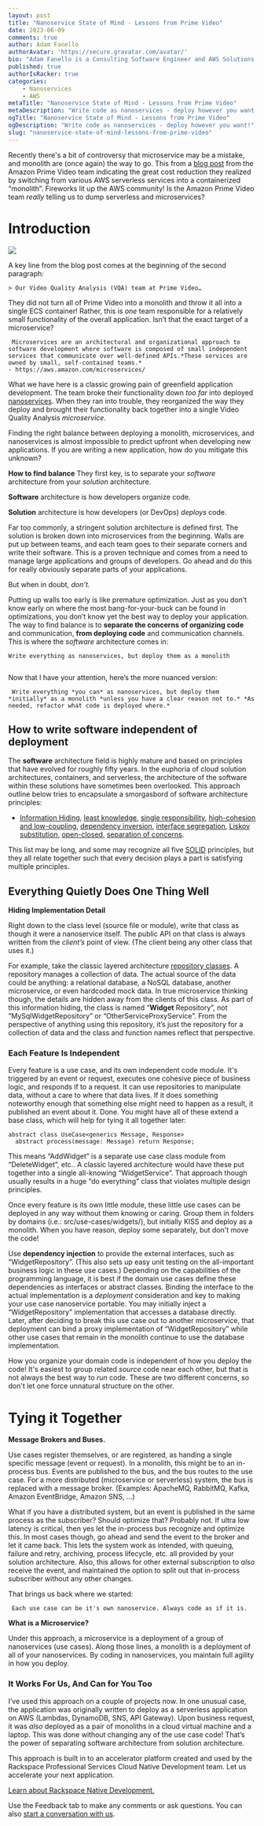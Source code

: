 ```yaml
---
layout: post
title: "Nanoservice State of Mind - Lessons from Prime Video"
date: 2023-06-09
comments: true
author: Adam Fanello
authorAvatar: 'https://secure.gravatar.com/avatar/'
bio: "Adam Fanello is a Consulting Software Engineer and AWS Solutions Architect with over 34 years of experience. He Specializes in AWS serverless application development and IoT. He currently works at Rackspace Technology"
published: true
authorIsRacker: true
categories:
    - Nanoservices
    - AWS
metaTitle: "Nanoservice State of Mind - Lessons from Prime Video"
metaDescription: "Write code as nanoservices - deploy however you want!"
ogTitle: "Nanoservice State of Mind - Lessons from Prime Video"
ogDescription: "Write code as nanoservices - deploy however you want!"
slug: "nanoservice-state-of-mind-lessons-from-prime-video"
---
```


Recently there's a bit of controversy that microservice may be a mistake, and monolith are (once again) the way to go. This from a [blog post](https://www.primevideotech.com/video-streaming/scaling-up-the-prime-video-audio-video-monitoring-service-and-reducing-costs-by-90) from the Amazon Prime Video team indicating the great cost reduction they realized by switching from various AWS serverless services into a containerized “monolith”. Fireworks lit up the AWS community! Is the Amazon Prime Video team *really* telling us to dump serverless and microservices?

<!--more-->

# Introduction

<img src=Picture1.png>

A key line from the blog post comes at the beginning of the second paragraph:

```
> Our Video Quality Analysis (VQA) team at Prime Video…

```
They did not turn all of Prime Video into a monolith and throw it all into a single ECS container! Rather, this is *one* team responsible for a relatively small functionality of the overall application. Isn’t that the exact target of a microservice?

```
 Microservices are an architectural and organizational approach to software development where software is composed of small independent services that communicate over well-defined APIs.*These services are owned by small, self-contained teams.*
- https://aws.amazon.com/microservices/
``` 

What we have here is a classic growing pain of greenfield application development. The team broke their functionality down *too far* into deployed [nanoservices](https://techbeacon.com/app-dev-testing/nanoservices-where-they-fit-where-they-dont). When they ran into trouble, they reorganized the way they deploy and brought their functionality back together into a single Video Quality Analysis *microservice*.

  Finding the right balance between deploying a monolith, microservices, and nanoservices is almost impossible to predict upfront when developing new applications. If you are writing a new application, how do you mitigate this unknown?

**How to find balance**
They first key, is to separate your *software* architecture from your *solution* architecture.

**Software** architecture is how developers organize code.

**Solution** architecture is how developers (or DevOps) *deploys* code.

Far too commonly, a stringent solution architecture is defined first. The solution is broken down into microservices from the beginning. Walls are put up between teams, and each team goes to their separate corners and write their software. This is a proven technique and comes from a need to manage large applications and groups of developers. Go ahead and do this for really obviously separate parts of your applications.

But when in doubt, *don’t.*

Putting up walls too early is like premature optimization. Just as you don’t know early on where the most bang-for-your-buck can be found in optimizations, you don’t know yet the best way to deploy your application.
The way to find balance is to **separate the concerns** **of organizing code** and communication, **from deploying code** and communication channels. This is where the *software* architecture comes in:

```
Write everything as nanoservices, but deploy them as a monolith
``` 

<img src=Picture2.png title="" alt="" >

Now that I have your attention, here’s the more nuanced version:

```
 Write everything *you can* as nanoservices, but deploy them *initially* as a monolith *unless you have a clear reason not to.* *As needed, refactor what code is deployed where.*

```

## How to write software independent of deployment

The **software** architecture field is highly mature and based on principles that have evolved for roughly fifty years. In the euphoria of cloud solution architectures, containers, and serverless, the architecture of the software within these solutions have sometimes been overlooked. This approach outline below tries to encapsulate a smorgasbord of software architecture principles:

- [Information Hiding](https://en.wikipedia.org/wiki/Information_hiding), [least knowledge](https://en.wikipedia.org/wiki/Law_of_Demeter), [single responsibility](https://blog.cleancoder.com/uncle-bob/2014/05/08/SingleReponsibilityPrinciple.html), [high-cohesion and low-coupling](https://medium.com/clarityhub/low-coupling-high-cohesion-3610e35ac4a6), [dependency inversion](https://deviq.com/principles/dependency-inversion-principle), [interface segregation](https://deviq.com/principles/interface-segregation), [Liskov substitution](https://deviq.com/principles/liskov-substitution-principle), [open-closed](https://deviq.com/principles/open-closed-principle), [separation of concerns](https://en.wikipedia.org/wiki/Separation_of_concerns).

This list may be long, and some may recognize all five [SOLID](https://en.wikipedia.org/wiki/SOLID) principles, but they all relate together such that every decision plays a part is satisfying multiple principles.

## Everything Quietly Does One Thing Well

**Hiding Implementation Detail**

Right down to the class level (source file or module), write that class as though it were a nanoservice itself. The public API on that class is always written from the *client’s* point of view. (The client being any other class that uses it.)

For example, take the classic layered architecture [repository classes](https://deviq.com/design-patterns/repository-pattern/). A repository manages a collection of data. The actual source of the data could be anything: a relational database, a NoSQL database, another microservice, or even hardcoded mock data. In true microservice thinking though, the details are hidden away from the clients of this class. As part of this information hiding, the class is named “**Widget** Repository”, not “MySqlWidgetRepository” or “OtherServiceProxyService”. From the perspective of anything using this repository, it’s just the repository for a collection of data and the class and function names reflect that perspective.

### Each Feature Is Independent

Every feature is a use case, and its own independent code module. It's triggered by an event or request, executes one cohesive piece of business logic, and responds if to a request. It can use repositories to manipulate data, without a care to where that data lives. If it does something noteworthy enough that something else might need to happen as a result, it published an event about it. Done. You might have all of these extend a base class, which will help for tying it all together later:

```
abstract class UseCase<generics Message, Response> 
  abstract process(message: Message) return Response;
  ```

This means “AddWidget” is a separate use case class module from “DeleteWidget”, etc.. A classic layered architecture would have these put together into a single all-knowing “WidgetService”. That approach though usually results in a huge “do everything” class that violates multiple design principles.

Once every feature is its own little module, these little use cases can be deployed in any way without them knowing or caring. Group them in folders by domains (i.e.: src/use-cases/widgets/), but initially KISS and deploy as a monolith. When you have reason, deploy some separately, but don't move the code!

Use **dependency injection** to provide the external interfaces, such as “WidgetRepository”. (This also sets up easy unit testing on the all-important business logic in these use cases.) Depending on the capabilities of the programming language, it is best if the domain use cases define these dependencies as interfaces or abstract classes. Binding the interface to the actual implementation is a *deployment* consideration and key to making your use case nanoservice portable. You may initially inject a “WidgetRepository” implementation that accesses a database directly. Later, after deciding to break this use case out to another microservice, that deployment can bind a proxy implementation of “WidgetRepository” while other use cases that remain in the monolith continue to use the database implementation.

How you organize your domain code is independent of how you deploy the code! It's easiest to group related *source* code near each other, but that is not always the best way to *run* code. These are two different concerns, so don't let one force unnatural structure on the other.


# Tying it Together

**Message Brokers and Buses.**

Use cases register themselves, or are registered, as handing a single specific message (event or request). In a monolith, this might be to an in-process bus. Events are published to the bus, and the bus routes to the use case. For a more distributed (microservice or serverless) system, the bus is replaced with a message broker. (Examples: ApacheMQ, RabbitMQ, Kafka, Amazon EventBridge, Amazon SNS, …)

What if you have a distributed system, but an event is published in the same process as the subscriber? Should optimize that? Probably not. If ultra low latency is critical, then yes let the in-process bus recognize and optimize this. In most cases though, go ahead and send the event to the broker and let it came back. This lets the system work as intended, with queuing, failure and retry, archiving, process lifecycle, etc. all provided by your solution architecture. Also, this allows for other external subscription to *also* receive the event, and maintained the option to split out that in-process subscriber without any other changes.

That brings us back where we started:

````
 Each use case can be it's own nanoservice. Always code as if it is.
````

**What is a Microservice?**

Under this approach, a microservice is a deployment of a group of nanoservices (use cases). Along those lines, a monolith is a deployment of all of your nanoservices. By coding in nanoservices, you maintain full agility in how you deploy.

### It Works For Us, And Can for You Too

I’ve used this approach on a couple of projects now. In one unusual case, the application was originally written to deploy as a serverless application on AWS (Lambdas, DynamoDB, SNS, API Gateway). Upon business request, it was *also* deployed as a pair of monoliths in a cloud virtual machine and a laptop. This was done without changing any of the use case code! That’s the power of separating software architecture from solution architecture.

This approach is built in to an accelerator platform created and used by the Rackspace Professional Services Cloud Native Development team. Let us accelerate your next application.




<a class="cta purple" id="cta" href="https://www.rackspace.com/applications/cloud-native">Learn about Rackspace Native Development.</a>


Use the Feedback tab to make any comments or ask questions. You can also
[start a conversation with us](https://www.rackspace.com/contact).
